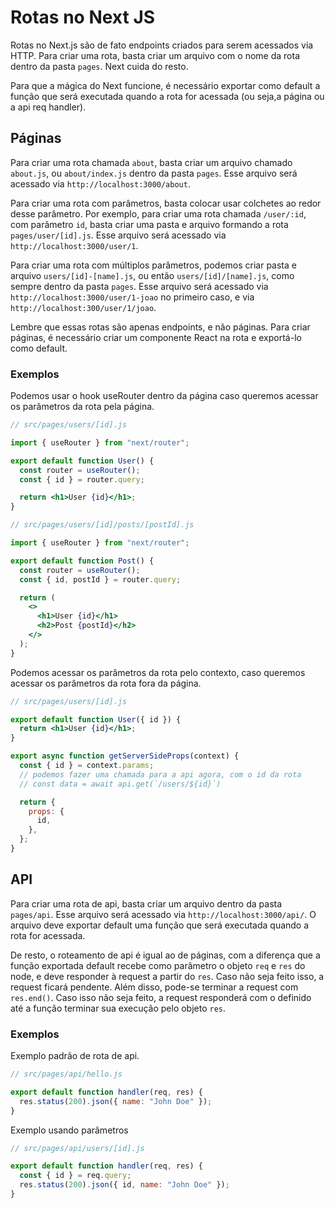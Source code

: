 # Rotas no Next JS

Rotas no Next.js são de fato endpoints criados para serem acessados via HTTP. Para criar uma rota, basta criar um arquivo com o nome da rota dentro da pasta `pages`. Next cuida do resto.

Para que a mágica do Next funcione, é necessário exportar como default a função que será executada quando a rota for acessada (ou seja,a página ou a api req handler).

## Páginas

Para criar uma rota chamada `about`, basta criar um arquivo chamado `about.js`, ou `about/index.js` dentro da pasta `pages`. Esse arquivo será acessado via `http://localhost:3000/about`.

Para criar uma rota com parâmetros, basta colocar usar colchetes ao redor desse parâmetro. Por exemplo, para criar uma rota chamada `/user/:id`, com parâmetro `id`, basta criar uma pasta e arquivo formando a rota `pages/user/[id].js`. Esse arquivo será acessado via `http://localhost:3000/user/1`.

Para criar uma rota com múltiplos parâmetros, podemos criar pasta e arquivo `users/[id]-[name].js`, ou então `users/[id]/[name].js`, como sempre dentro da pasta `pages`. Esse arquivo será acessado via `http://localhost:3000/user/1-joao` no primeiro caso, e via `http://localhost:300/user/1/joao`.

Lembre que essas rotas são apenas endpoints, e não páginas. Para criar páginas, é necessário criar um componente React na rota e exportá-lo como default.

### Exemplos

Podemos usar o hook useRouter dentro da página caso queremos acessar os parâmetros da rota pela página.

```jsx
// src/pages/users/[id].js

import { useRouter } from "next/router";

export default function User() {
  const router = useRouter();
  const { id } = router.query;

  return <h1>User {id}</h1>;
}
```

```jsx
// src/pages/users/[id]/posts/[postId].js

import { useRouter } from "next/router";

export default function Post() {
  const router = useRouter();
  const { id, postId } = router.query;

  return (
    <>
      <h1>User {id}</h1>
      <h2>Post {postId}</h2>
    </>
  );
}
```

Podemos acessar os parâmetros da rota pelo contexto, caso queremos acessar os parâmetros da rota fora da página.

```jsx
// src/pages/users/[id].js

export default function User({ id }) {
  return <h1>User {id}</h1>;
}

export async function getServerSideProps(context) {
  const { id } = context.params;
  // podemos fazer uma chamada para a api agora, com o id da rota
  // const data = await api.get(`/users/${id}`)

  return {
    props: {
      id,
    },
  };
}
```

## API

Para criar uma rota de api, basta criar um arquivo dentro da pasta `pages/api`. Esse arquivo será acessado via `http://localhost:3000/api/`. O arquivo deve exportar default uma função que será executada quando a rota for acessada.

De resto, o roteamento de api é igual ao de páginas, com a diferença que a função exportada default recebe como parâmetro o objeto `req` e `res` do node, e deve responder à request a partir do `res`. Caso não seja feito isso, a request ficará pendente. Além disso, pode-se terminar a request com `res.end()`. Caso isso não seja feito, a request responderá com o definido até a função terminar sua execução pelo objeto `res`.

### Exemplos

Exemplo padrão de rota de api.

```jsx
// src/pages/api/hello.js

export default function handler(req, res) {
  res.status(200).json({ name: "John Doe" });
}
```

Exemplo usando parâmetros

```jsx
// src/pages/api/users/[id].js

export default function handler(req, res) {
  const { id } = req.query;
  res.status(200).json({ id, name: "John Doe" });
}
```
